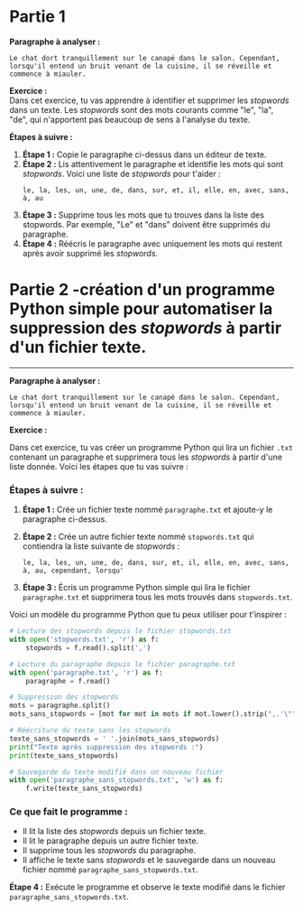 # Partie 1

**Paragraphe à analyser :**

```
Le chat dort tranquillement sur le canapé dans le salon. Cependant, lorsqu'il entend un bruit venant de la cuisine, il se réveille et commence à miauler.
```

**Exercice :**  
Dans cet exercice, tu vas apprendre à identifier et supprimer les *stopwords* dans un texte. Les *stopwords* sont des mots courants comme "le", "la", "de", qui n'apportent pas beaucoup de sens à l'analyse du texte.

**Étapes à suivre :**

1. **Étape 1 :** Copie le paragraphe ci-dessus dans un éditeur de texte.
2. **Étape 2 :** Lis attentivement le paragraphe et identifie les mots qui sont *stopwords*. Voici une liste de *stopwords* pour t'aider :
   ```
   le, la, les, un, une, de, dans, sur, et, il, elle, en, avec, sans, à, au
   ```
3. **Étape 3 :** Supprime tous les mots que tu trouves dans la liste des stopwords. Par exemple, "Le" et "dans" doivent être supprimés du paragraphe.
4. **Étape 4 :** Réécris le paragraphe avec uniquement les mots qui restent après avoir supprimé les *stopwords*.


# Partie 2 -création d'un programme Python simple pour automatiser la suppression des *stopwords* à partir d'un fichier texte. 

---

**Paragraphe à analyser :**

```
Le chat dort tranquillement sur le canapé dans le salon. Cependant, lorsqu'il entend un bruit venant de la cuisine, il se réveille et commence à miauler.
```

**Exercice :**

Dans cet exercice, tu vas créer un programme Python qui lira un fichier `.txt` contenant un paragraphe et supprimera tous les *stopwords* à partir d'une liste donnée. Voici les étapes que tu vas suivre :

### Étapes à suivre :

1. **Étape 1 :** Crée un fichier texte nommé `paragraphe.txt` et ajoute-y le paragraphe ci-dessus.
2. **Étape 2 :** Crée un autre fichier texte nommé `stopwords.txt` qui contiendra la liste suivante de *stopwords* :
   ```
   le, la, les, un, une, de, dans, sur, et, il, elle, en, avec, sans, à, au, cependant, lorsqu'
   ```

3. **Étape 3 :** Écris un programme Python simple qui lira le fichier `paragraphe.txt` et supprimera tous les mots trouvés dans `stopwords.txt`.

Voici un modèle du programme Python que tu peux utiliser pour t'inspirer :

```python
# Lecture des stopwords depuis le fichier stopwords.txt
with open('stopwords.txt', 'r') as f:
    stopwords = f.read().split(',')

# Lecture du paragraphe depuis le fichier paragraphe.txt
with open('paragraphe.txt', 'r') as f:
    paragraphe = f.read()

# Suppression des stopwords
mots = paragraphe.split()
mots_sans_stopwords = [mot for mot in mots if mot.lower().strip(",.'\"") not in stopwords]

# Réécriture du texte sans les stopwords
texte_sans_stopwords = ' '.join(mots_sans_stopwords)
print("Texte après suppression des stopwords :")
print(texte_sans_stopwords)

# Sauvegarde du texte modifié dans un nouveau fichier
with open('paragraphe_sans_stopwords.txt', 'w') as f:
    f.write(texte_sans_stopwords)
```

### **Ce que fait le programme :**
- Il lit la liste des *stopwords* depuis un fichier texte.
- Il lit le paragraphe depuis un autre fichier texte.
- Il supprime tous les *stopwords* du paragraphe.
- Il affiche le texte sans *stopwords* et le sauvegarde dans un nouveau fichier nommé `paragraphe_sans_stopwords.txt`.

**Étape 4 :** Exécute le programme et observe le texte modifié dans le fichier `paragraphe_sans_stopwords.txt`.
